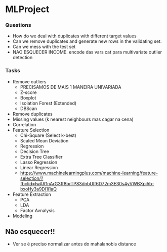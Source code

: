 # MLProject

### Questions
- How do we deal with duplicates with different target values
- Can we remove duplicates and generate new rows in the validating set.
- Can we mess with the test set
- NAO ESQUECER INCOME. encode das vars cat para multivariate outlier detection

### Tasks
- Remove outliers
  - PRECISAMOS DE MAIS 1 MANEIRA UNIVARIADA
  - Z-score
  - Boxplot
  - Isolation Forest (Extended)
  - DBScan
- Remove duplicates
- Missing values (k nearest neighbours mas cagar na cena)
- Correlation
- Feature Selection
  - Chi-Square (Select k-best)
  - Scaled Mean Deviation
  - Regression
  - Decision Tree
  - Extra Tree Classifier
  - Lasso Regression
  - Linear Regression
  - https://www.machinelearningplus.com/machine-learning/feature-selection/?fbclid=IwAR1nArG3ff8brTP83dnbUIf6D72m3E30s4yVWBXpi5b-bxoHy3a9DI1i1aQ
- Feature Extraction
  - PCA
  - LDA
  - Factor Avnalysis
- Modeling

## Não esquecer!!
  - Ver se é preciso normalizar antes do mahalanobis distance
